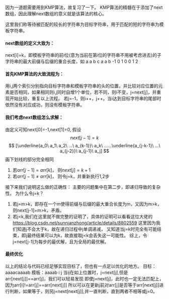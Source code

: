 因为一道题需要用到KMP算法，故复习了一下。
KMP算法的精髓在于添加了next数组，因此理解next数组的意义就是该算法的核心。

这里我们称等待被匹配的较长的字符串为目标字符串，用于匹配的短的字符串为模板字符串。
#### next数组的定义大致为：
next[i]=k，即模板字符串的前i位(意为当前在第i位的字符串不用被考虑进去)的子字符串的最大前缀与后缀的重合长度，如
 a a b c a a b
-1 0 1 0 0 1 2

#### 首先KMP算法的大致流程为：
用i,j两个索引分别指向目标字符串和模板字符串的头的位置，并比较对应位置的元素是否相同，如果相同则i,j同时自增1个单位，若不同，则i不变，j=next[j]，并重现开始比较，重复以上流程。
若j=-1，则i++，j++。当i达到目标字符串的尾部时依然没有对应成功，则没有模板字符串。

#### 我们考虑next数组怎么求解：
由定义可知next[0]=-1,next[1]=0,
假设
$$
next[j-1]=k
$$
$$
[\underline{a_0\ a_1\ a_2\ ...\ a_{k-1}}\ a_k\ ......\underline{a_{j-k-1}\ ...\ a_{j-2}}\ a_{j-1}\ a_j]
$$
画下划线的部分完全相同

1. 若$arr[j-1]=arr[k]$，
则$next[j]=k+1$
2. 若$arr[j-1]\neq arr[k]$，
则令j=k，并重新执行1,2步

接下来我们说明这么做的正确性：
主要的问题集中在第二步，即递归导致的复杂性。
为什么令j=k？
1. 若j=m>k，即存在一个m使得前缀与后缀的最大重合长度为m，又因为m>k，则next[j-1]=m>k，矛盾。
2. 若j<k,我们在这里就不做完整的证明了，具体的证明可以看看这位大佬的
https://blog.csdn.net/sunnianzhong/article/details/8802559
这里因为我们知道j不会大于k，故在递归过程中j单调递减，
又知道当j=k时完全有可能结束，即j最终结果可以为k，故直接取j<k会丢失这一可能性。
综上，令j=next[j-1]为每步的最优解，且为全局的最优解。


#### 最终优化
以上的结论与代码已经足够实现目标了，但也有一点足以优化的地方。
目标：aaaacaaaab
模板：aaaab
         i
         j
当ij在如上位置时，j=next[j],但是arr[next[j]]==arr[j]，我们可以轻易发现
即使j=next[j]，此时也一定无法匹配上，因为arr[i]!=arr[j]==arr[next[j]]
所以可以在更新j前对arr[j]是否等于arr[next[j]]进行判断，如果等于，则另j=next[next[j]],并一直判断，直到两者不相等或j=0。